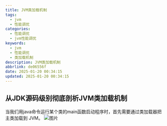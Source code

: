 ```yaml
---
title: JVM类加载机制
tags:
  - jvm
  - 性能调优
categories:
  - 性能调优
  - jvm性能调优
keywords:
  - jvm
  - 性能调优
  - 类加载机制
description: JVM类加载机制
abbrlink: de06556f
date: 2025-01-20 00:34:15
updated: 2025-01-20 00:34:15
---
```

## 从JDK源码级别彻底剖析JVM类加载机制

当我们用java命令运行某个类的main函数启动程序时，首先需要通过类加载器把主类加载到
JVM。
![图片](类加载过程.png)
